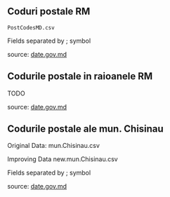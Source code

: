 ## Coduri postale RM

    PostCodesMD.csv
	
Fields separated by ; symbol

source: [date.gov.md](http://date.gov.md/ckan/ro/dataset/14204-coduri-postale-rm )

## Codurile postale in raioanele RM

TODO

source: [date.gov.md](http://date.gov.md/ckan/ro/dataset/14208-codurile-postale-in-raioanele-rm)

## Codurile postale ale mun. Chisinau

Original Data:
    mun.Chisinau.csv

Improving Data
    new.mun.Chisinau.csv

Fields separated by ; symbol

source: [date.gov.md](http://date.gov.md/ckan/ro/dataset/14206-codurile-postale-ale-mun-chisinau)
